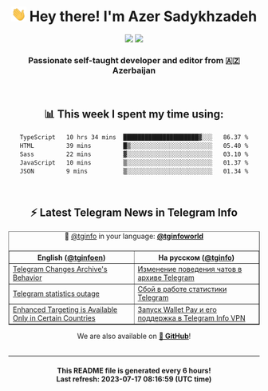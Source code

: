 <div align="center">
	<div>
		<h1>
      <img src="./assets/hi.gif" width="30px"> Hey there! I'm Azer Sadykhzadeh
    </h1>
    <img height="18" src="https://komarev.com/ghpvc/?username=sadykhzadeh&label=Views&color=2081c1&style=flat-square" />
		<a href="https://wakatime.com/Azer"> <img height="18" src="https://wakatime.com/badge/user/f80ae27a-c328-426f-a381-bc84136e2dd6.svg" /> </a>
    <h3>
      Passionate self-taught developer and editor from 🇦🇿 Azerbaijan
    </h3>
  </div>
  <br>

<h2>📊 This week I spent my time using:</h2>

<!--START_SECTION:waka-->

```txt
TypeScript   10 hrs 34 mins  █████████████████████▓░░░   86.37 %
HTML         39 mins         █▒░░░░░░░░░░░░░░░░░░░░░░░   05.40 %
Sass         22 mins         ▓░░░░░░░░░░░░░░░░░░░░░░░░   03.10 %
JavaScript   10 mins         ▒░░░░░░░░░░░░░░░░░░░░░░░░   01.37 %
JSON         9 mins          ▒░░░░░░░░░░░░░░░░░░░░░░░░   01.34 %
```

<!--END_SECTION:waka-->

<br>

<h2>⚡️ Latest Telegram News in Telegram Info</h2>
  <table border>
		<tr>
			<th width="50%">English (<a href="https://t.me/tginfoen">@tginfoen</a>)</th>
			<th>На русском (<a href="https://t.me/tginfo">@tginfo</a>)</th>
		</tr>
		<caption>🚩 <a href="https://t.me/tginfo">@tginfo</a> in your language: <a href="https://t.me/tginfoworld"><b>@tginfoworld</b></a><caption/>
  <tr><td><a href="https://t.me/tginfoen/1670">Telegram Changes Archive's Behavior</a></td>
    <td><a href="https://t.me/tginfo/3696">Изменение поведения чатов в архиве Telegram</a></td></tr><tr><td><a href="https://t.me/tginfoen/1669">Telegram statistics outage </a></td>
    <td><a href="https://t.me/tginfo/3695">Сбой в работе статистики Telegram</a></td></tr><tr><td><a href="https://t.me/tginfoen/1668">Enhanced Targeting is Available Only in Certain Countries</a></td>
    <td><a href="https://t.me/tginfo/3694">Запуск Wallet Pay и его поддержка в Telegram Info VPN</a></td></tr>
</table>
We are also available on <a href="https://github.com/tginfo"><b>🐙 GitHub</b></a>!
</div>

<br>
<hr>
<h4 align="center">This README file is generated <b>every 6 hours</b>!</br>Last refresh: <b>2023-07-17 08:16:59 (UTC time)</b></h4>
